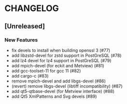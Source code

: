 # CHANGELOG

## [Unreleased]

### New Features

- fix devels to install when building openssl 3 (#77)
- add libzstd-devel for zstd support in PostGreSQL (#78)
- add lz4 devel for lz4 support in PostGreSQL (#79)
- add mpich-devel (for eckit and Metview) (#81)
- add gcc-toolset-11 for gcc 11 (#82)
- add cargo-c (#83)
- remove mpich-devel and add libgs-devel (#86)
- (revert) remove libgs-devel (libtiff incompatibility) (#87)
- add qt5-qtbase-devel (for Metview interface) (#88)
- add Qt5 XmlPatterns and Svg devels (#89)


